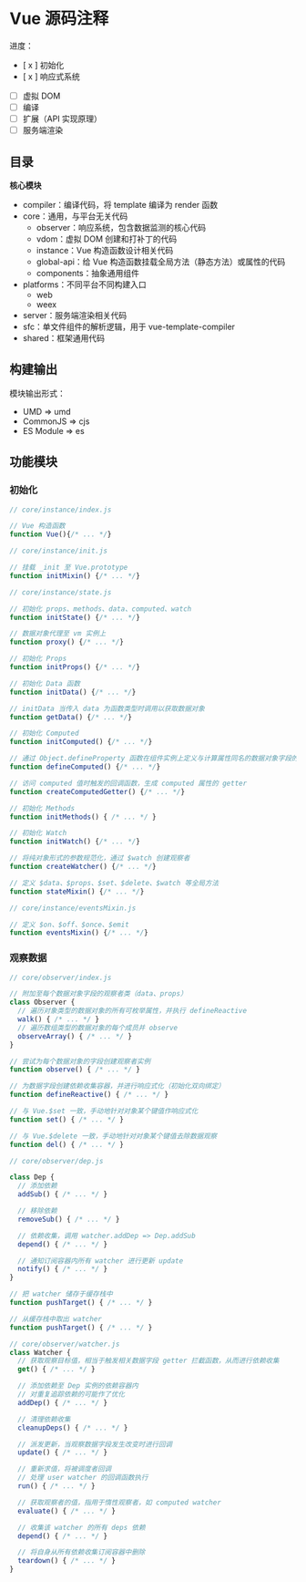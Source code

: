 # Vue 源码注释

进度：

- [ x ] 初始化
- [ x ] 响应式系统
- [ ] 虚拟 DOM
- [ ] 编译
- [ ] 扩展（API 实现原理）
- [ ] 服务端渲染

## 目录

**核心模块**

- compiler：编译代码，将 template 编译为 render 函数
- core：通用，与平台无关代码
  - observer：响应系统，包含数据监测的核心代码
  - vdom：虚拟 DOM 创建和打补丁的代码
  - instance：Vue 构造函数设计相关代码
  - global-api：给 Vue 构造函数挂载全局方法（静态方法）或属性的代码
  - components：抽象通用组件
- platforms：不同平台不同构建入口
  - web
  - weex
- server：服务端渲染相关代码
- sfc：单文件组件的解析逻辑，用于 vue-template-compiler
- shared：框架通用代码

## 构建输出

模块输出形式：

- UMD => umd
- CommonJS => cjs
- ES Module => es

## 功能模块

### 初始化

```js
// core/instance/index.js

// Vue 构造函数
function Vue(){/* ... */}
```

```js
// core/instance/init.js

// 挂载 _init 至 Vue.prototype
function initMixin() {/* ... */}
```

```js
// core/instance/state.js

// 初始化 props、methods、data、computed、watch
function initState() {/* ... */}

// 数据对象代理至 vm 实例上
function proxy() {/* ... */}

// 初始化 Props
function initProps() {/* ... */}

// 初始化 Data 函数
function initData() {/* ... */}

// initData 当传入 data 为函数类型时调用以获取数据对象
function getData() {/* ... */}

// 初始化 Computed
function initComputed() {/* ... */}

// 通过 Object.defineProperty 函数在组件实例上定义与计算属性同名的数据对象字段的访问器属性
function defineComputed() {/* ... */}

// 访问 computed 值时触发的回调函数，生成 computed 属性的 getter
function createComputedGetter() {/* ... */}

// 初始化 Methods
function initMethods() { /* ... */ }

// 初始化 Watch
function initWatch() {/* ... */}

// 将纯对象形式的参数规范化，通过 $watch 创建观察者
function createWatcher() {/* ... */}

// 定义 $data、$props、$set、$delete、$watch 等全局方法
function stateMixin() {/* ... */}
```

```js
// core/instance/eventsMixin.js

// 定义 $on、$off、$once、$emit
function eventsMixin() {/* ... */}
```

### 观察数据

```js
// core/observer/index.js

// 附加至每个数据对象字段的观察者类（data、props）
class Observer {
  // 遍历对象类型的数据对象的所有可枚举属性，并执行 defineReactive
  walk() { /* ... */ }
  // 遍历数组类型的数据对象的每个成员并 observe
  observeArray() { /* ... */ }
}

// 尝试为每个数据对象的字段创建观察者实例
function observe() { /* ... */ }

// 为数据字段创建依赖收集容器，并进行响应式化（初始化双向绑定）
function defineReactive() { /* ... */ }

// 与 Vue.$set 一致，手动地针对对象某个键值作响应式化
function set() { /* ... */ }

// 与 Vue.$delete 一致，手动地针对对象某个键值去除数据观察
function del() { /* ... */ }
```

```js
// core/observer/dep.js

class Dep {
  // 添加依赖
  addSub() { /* ... */ }

  // 移除依赖
  removeSub() { /* ... */ }

  // 依赖收集，调用 watcher.addDep => Dep.addSub
  depend() { /* ... */ }

  // 通知订阅容器内所有 watcher 进行更新 update
  notify() { /* ... */ }
}

// 把 watcher 储存于缓存栈中
function pushTarget() { /* ... */ }

// 从缓存栈中取出 watcher
function pushTarget() { /* ... */ }
```

```js
// core/observer/watcher.js
class Watcher {
  // 获取观察目标值，相当于触发相关数据字段 getter 拦截函数，从而进行依赖收集
  get() { /* ... */ }

  // 添加依赖至 Dep 实例的依赖容器内
  // 对重复追踪依赖的可能作了优化
  addDep() { /* ... */ }

  // 清理依赖收集
  cleanupDeps() { /* ... */ }

  // 派发更新，当观察数据字段发生改变时进行回调
  update() { /* ... */ }

  // 重新求值，将被调度者回调
  // 处理 user watcher 的回调函数执行
  run() { /* ... */ }

  // 获取观察者的值，指用于惰性观察者，如 computed watcher
  evaluate() { /* ... */ }

  // 收集该 watcher 的所有 deps 依赖
  depend() { /* ... */ }

  // 将自身从所有依赖收集订阅容器中删除
  teardown() { /* ... */ }
}
```
